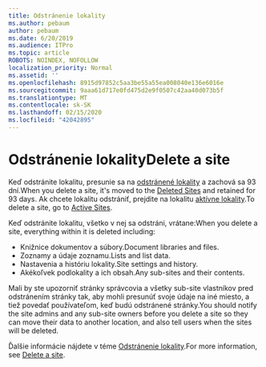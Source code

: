 ```yaml
---
title: Odstránenie lokality
ms.author: pebaum
author: pebaum
ms.date: 6/20/2019
ms.audience: ITPro
ms.topic: article
ROBOTS: NOINDEX, NOFOLLOW
localization_priority: Normal
ms.assetid: ''
ms.openlocfilehash: 8915d97852c5aa3be55a55ea008040e136e6016e
ms.sourcegitcommit: 9aaa61d717e0fd475d2e9f0507c42aa40d073b5f
ms.translationtype: MT
ms.contentlocale: sk-SK
ms.lasthandoff: 02/15/2020
ms.locfileid: "42042895"
---
```

# <a name="delete-a-site"></a><span data-ttu-id="d4fe9-102">Odstránenie lokality</span><span class="sxs-lookup"><span data-stu-id="d4fe9-102">Delete a site</span></span>

<span data-ttu-id="d4fe9-103">Keď odstránite lokalitu, presunie sa na [odstránené lokality](https://admin.microsoft.com/sharepoint?page=recyclebin&modern=true) a zachová sa 93 dní.</span><span class="sxs-lookup"><span data-stu-id="d4fe9-103">When you delete a site, it's moved to the [Deleted Sites](https://admin.microsoft.com/sharepoint?page=recyclebin&modern=true) and retained for 93 days.</span></span> <span data-ttu-id="d4fe9-104">Ak chcete lokalitu odstrániť, prejdite na lokalitu [aktívne lokality](https://admin.microsoft.com/sharepoint?page=sitemanagement&modern=true).</span><span class="sxs-lookup"><span data-stu-id="d4fe9-104">To delete a site, go to [Active Sites](https://admin.microsoft.com/sharepoint?page=sitemanagement&modern=true).</span></span> 

<span data-ttu-id="d4fe9-105">Keď odstránite lokalitu, všetko v nej sa odstráni, vrátane:</span><span class="sxs-lookup"><span data-stu-id="d4fe9-105">When you delete a site, everything within it is deleted including:</span></span>

- <span data-ttu-id="d4fe9-106">Knižnice dokumentov a súbory.</span><span class="sxs-lookup"><span data-stu-id="d4fe9-106">Document libraries and files.</span></span>
- <span data-ttu-id="d4fe9-107">Zoznamy a údaje zoznamu.</span><span class="sxs-lookup"><span data-stu-id="d4fe9-107">Lists and list data.</span></span>
- <span data-ttu-id="d4fe9-108">Nastavenia a históriu lokality.</span><span class="sxs-lookup"><span data-stu-id="d4fe9-108">Site settings and history.</span></span>
- <span data-ttu-id="d4fe9-109">Akékoľvek podlokality a ich obsah.</span><span class="sxs-lookup"><span data-stu-id="d4fe9-109">Any sub-sites and their contents.</span></span>

<span data-ttu-id="d4fe9-110">Mali by ste upozorniť stránky správcovia a všetky sub-site vlastníkov pred odstránením stránky tak, aby mohli presunúť svoje údaje na iné miesto, a tiež povedať používateľom, keď budú odstránené stránky.</span><span class="sxs-lookup"><span data-stu-id="d4fe9-110">You should notify the site admins and any sub-site owners before you delete a site so they can move their data to another location, and also tell users when the sites will be deleted.</span></span>

<span data-ttu-id="d4fe9-111">Ďalšie informácie nájdete v téme [Odstránenie lokality](https://docs.microsoft.com/sharepoint/delete-site-collection).</span><span class="sxs-lookup"><span data-stu-id="d4fe9-111">For more information, see [Delete a site](https://docs.microsoft.com/sharepoint/delete-site-collection).</span></span>
